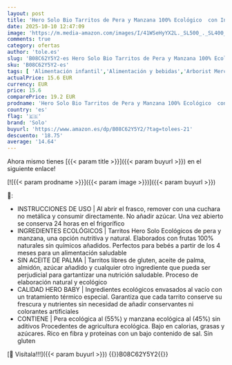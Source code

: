 ```yaml
---
layout: post
title: 'Hero Solo Bio Tarritos de Pera y Manzana 100% Ecológico  con Ingredientes Naturales para bebés desde los 6 meses - Pack de 12 x 120 g'
date: 2025-10-10 12:47:09
image: 'https://m.media-amazon.com/images/I/41WSeHyYX2L._SL500_._SL400_.jpg'
comments: true
category: ofertas
author: 'tole.es'
slug: 'B08C62Y5Y2-es Hero Solo Bio Tarritos de Pera y Manzana 100% Ecológico...'
sku: 'B08C62Y5Y2-es'
tags: [ 'Alimentación infantil','Alimentación y bebidas','Arborist Merchandising Root','Esenciales del día a día: Alimentos','Potitos de fruta para bebé','Self Service','Special Features Stores','Tarritos de frutas y postres para bebé','Tarritos, purés y postres para bebé','bebés','dd53b5bc-bcd1-4c9b-ab43-793ed912ccdd_0','dd53b5bc-bcd1-4c9b-ab43-793ed912ccdd_4201','solo','🇪🇸', ]
actualPrice: 15.6 EUR
currency: EUR
price: 15.6
comparePrice: 19.2 EUR
prodname: 'Hero Solo Bio Tarritos de Pera y Manzana 100% Ecológico  con Ingredientes Naturales para bebés desde los 6 meses - Pack de 12 x 120 g'
country: 'es'
flag: '🇪🇸'
brand: 'Solo'
buyurl: 'https://www.amazon.es/dp/B08C62Y5Y2/?tag=tolees-21'
descuento: '18.75'
average: '14.64'
---
```


Ahora mismo tienes [{{< param title >}}]({{< param buyurl >}}) en el siguiente enlace!

[![{{< param prodname >}}]({{< param image >}})]({{< param buyurl >}})

🔎:

- INSTRUCCIONES DE USO | Al abrir el frasco, remover con una cuchara no metálica y consumir directamente. No añadir azúcar. Una vez abierto se conserva 24 horas en el frigorífico
- INGREDIENTES ECOLÓGICOS | Tarritos Hero Solo Ecológicos de pera y manzana, una opción nutritiva y natural. Elaborados con frutas 100% naturales sin químicos añadidos. Perfectos para bebés a partir de los 4 meses para un alimentación saludable
- SIN ACEITE DE PALMA | Tarritos libres de gluten, aceite de palma, almidón, azúcar añadido y cualquier otro ingrediente que pueda ser perjudicial para gartantizar una nutrición saludable. Proceso de elaboración natural y ecológico
- CALIDAD HERO BABY | Ingredientes ecológicos envasados al vacío con un tratamiento térmico especial. Garantiza que cada tarrito conserve su frescura y nutrientes sin necesidad de añadir conservantes ni colorantes artificiales
- CONTIENE | Pera ecológica al (55%) y manzana ecológica al (45%) sin aditivos Procedentes de agricultura ecológica. Bajo en calorias, grasas y azúcares. Rico en fibra y proteínas con un bajo contenido de sal. Sin gluten

[🛒 Visítala!!!]({{< param buyurl >}})
{{<world>}}B08C62Y5Y2{{</world>}}
